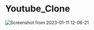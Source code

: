 # Youtube_Clone
![Screenshot from 2023-01-11 12-06-21](https://user-images.githubusercontent.com/101974539/211777770-fde1ecaa-822c-41af-9f5f-09295c56f24e.png)
